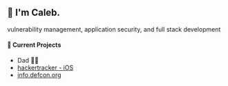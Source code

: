 ## 👋 I'm Caleb.

vulnerability management, application security, and full stack development

#### 🚀 Current Projects

- Dad 👶👧
- [hackertracker - iOS](https://github.com/BeezleLabs/hackertracker)
- [info.defcon.org](https://github.com/BeezleLabs/hackertracker-info)
